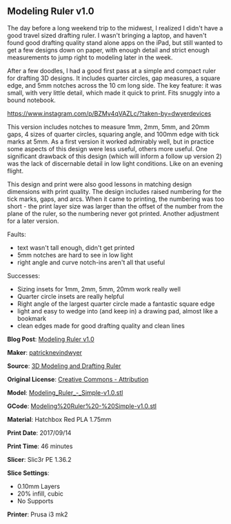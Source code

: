 ## Modeling Ruler v1.0

The day before a long weekend trip to the midwest, I realized I didn't have a good travel sized drafting ruler. I wasn't
bringing a laptop, and haven't found good drafting quality stand alone apps on the iPad, but still wanted to get a few
designs down on paper, with enough detail and strict enough measurements to jump right to modeling later in the week.

After a few doodles, I had a good first pass at a simple and compact ruler for drafting 3D designs. It includes quarter
circles, gap measures, a square edge, and 5mm notches across the 10 cm long side. The key feature: it was small, with very
little detail, which made it quick to print. Fits snuggly into a bound notebook.

https://www.instagram.com/p/BZMv4qVAZLc/?taken-by=dwyerdevices


This version includes notches to measure 1mm, 2mm, 5mm, and 20mm gaps, 4 sizes of quarter circles, 
squaring angle, and 100mm edge with tick marks at 5mm. As a first version it worked admirably well, but in practice some
 aspects of this design were less useful, others more useful. One significant drawback of this design (which will inform
 a follow up version 2) was the lack of discernable detail in low light conditions. Like on an evening flight. 
 
This design and print were also good lessons in matching design dimensions with print quality. The design includes raised
numbering for the tick marks, gaps, and arcs. When it came to printing, the numbering was too short - the print layer size
was larger than the offset of the number from the plane of the ruler, so the numbering never got printed. Another adjustment
for a later version.

Faults: 
 - text wasn't tall enough, didn't get printed
 - 5mm notches are hard to see in low light
 - right angle and curve notch-ins aren't all that useful
 
Successes:
 - Sizing insets for 1mm, 2mm, 5mm, 20mm work really well
 - Quarter circle insets are really helpful
 - Right angle of the largest quarter circle made a fantastic square edge
 - light and easy to wedge into (and keep in) a drawing pad, almost like a bookmark
 - clean edges made for good drafting quality and clean lines
 


**Blog Post**: [Modeling Ruler v1.0](http://www.dwyerdevices.com/2017/09/19/modeling-rule-v1-0/)

**Maker**: [patricknevindwyer](https://www.thingiverse.com/patricknevindwyer/about)

**Source**: [3D Modeling and Drafting Ruler](https://www.thingiverse.com/thing:2541632)

**Original License**: [Creative Commons - Attribution](http://creativecommons.org/licenses/by/3.0/)

**Model**: [Modeling_Ruler_-_Simple-v1.0.stl](https://www.thingiverse.com/download:4121797)

**GCode**: [Modeling%20Ruler%20-%20Simple-v1.0.stl](https://github.com/dwyerdevices/prints/blob/master/2017/09/Modeling%20Ruler/Modeling%20Ruler%20-%20Simple-v1.0.stl)

**Material**: Hatchbox Red PLA 1.75mm

**Print Date**: 2017/09/14

**Print Time**: 46 minutes

**Slicer**: Slic3r PE 1.36.2

**Slice Settings**:

 - 0.10mm Layers
 - 20% infill, cubic
 - No Supports

**Printer**: Prusa i3 mk2